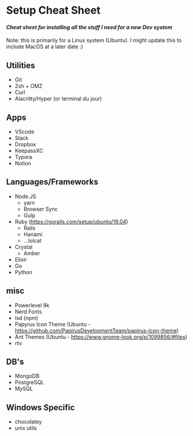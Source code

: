 # Setup Cheat Sheet

#### *Cheat sheet for installing all the stuff I need for a new Dev system*
Note: this is primarily for a Linux system (Ubuntu). I might update this to include MacOS at a later date :)

## Utilities
- Git
- Zsh + OMZ
- Curl
- Alacritty/Hyper (or terminal du jour)

## Apps
- VScode
- Slack
- Dropbox
- KeepassXC
- Typora
- Notion

## Languages/Frameworks
- Node.JS
  - yarn
  - Browser Sync
  - Gulp
- Ruby (https://gorails.com/setup/ubuntu/19.04)
  - Rails
  - Hanami
  - ...lolcat
- Crystal
  - Amber
- Elixir
- Go
- Python

## misc
- Powerlevel 9k
- Nerd Fonts
- lsd (npm)
- Papyrus Icon Theme (Ubuntu - https://github.com/PapirusDevelopmentTeam/papirus-icon-theme)
- Ant Themes (Ubuntu - https://www.gnome-look.org/p/1099856/#files)
- rtv

## DB's
- MongoDB
- PostgreSQL
- MySQL

## Windows Specific
- chocolatey
- unix utils